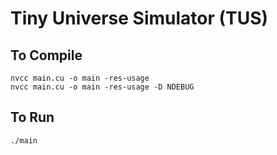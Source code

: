 # Tiny Universe Simulator (TUS)

## To Compile
```
nvcc main.cu -o main -res-usage
nvcc main.cu -o main -res-usage -D NDEBUG
```

## To Run
```
./main
```